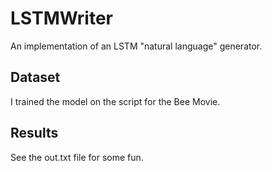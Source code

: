 # LSTMWriter
An implementation of an LSTM "natural language" generator.
## Dataset
I trained the model on the script for the Bee Movie.
## Results
See the out.txt file for some fun.
